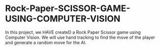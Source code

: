 # Rock-Paper-SCISSOR-GAME-USING-COMPUTER-VISION
In this project, we HAVE  createD a Rock Paper Scissor game using Computer Vision. We will use hand tracking to find the move of the player and generate a random move for the AI.
